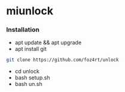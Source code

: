 # miunlock
### Installation
- apt update && apt upgrade
- apt install git
```bash
git clone https://github.com/foz4rt/unlock
```
- cd unlock
- bash setup.sh
- bash un.sh
